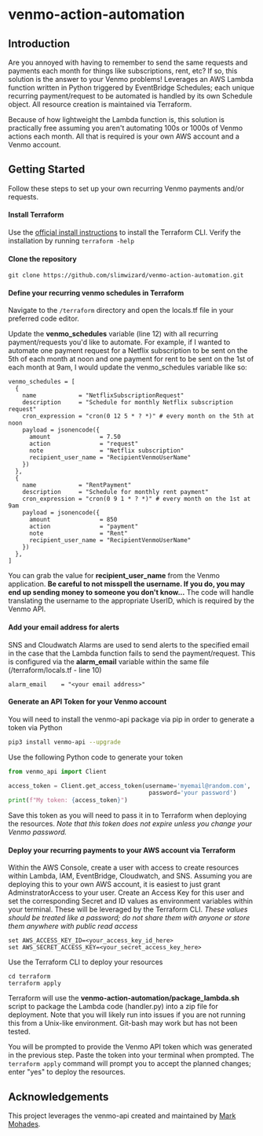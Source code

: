 # venmo-action-automation

## Introduction
Are you annoyed with having to remember to send the same requests and payments each month for things like subscriptions, rent, etc? If so, this solution is the answer to your Venmo problems! Leverages an AWS Lambda function written in Python triggered by EventBridge Schedules; each unique recurring payment/request to be automated is handled by its own Schedule object. All resource creation is maintained via Terraform. 

Because of how lightweight the Lambda function is, this solution is practically free assuming you aren't automating 100s or 1000s of Venmo actions each month. All that is required is your own AWS account and a Venmo account.

## Getting Started
Follow these steps to set up your own recurring Venmo payments and/or requests.

#### Install Terraform
Use the [official install instructions](https://developer.hashicorp.com/terraform/tutorials/aws-get-started/install-cli#install-terraform) to install the Terraform CLI. Verify the installation by running
```terraform -help```

#### Clone the repository
```
git clone https://github.com/slimwizard/venmo-action-automation.git
```

#### Define your recurring venmo schedules in Terraform
Navigate to the ```/terraform``` directory and open the locals.tf file in your preferred code editor. 

Update the **venmo_schedules** variable (line 12) with all recurring payment/requests you'd like to automate. For example, if I wanted to automate one payment request for a Netflix subscription to be sent on the 5th of each month at noon and one payment for rent to be sent on the 1st of each month at 9am, I would update the venmo_schedules variable like so:

```hcl
venmo_schedules = [
  {
    name            = "NetflixSubscriptionRequest"
    description     = "Schedule for monthly Netflix subscription request"
    cron_expression = "cron(0 12 5 * ? *)" # every month on the 5th at noon
    payload = jsonencode({
      amount              = 7.50
      action              = "request"
      note                = "Netflix subscription"
      recipient_user_name = "RecipientVenmoUserName"
    })
  },
  {
    name            = "RentPayment"
    description     = "Schedule for monthly rent payment"
    cron_expression = "cron(0 9 1 * ? *)" # every month on the 1st at 9am
    payload = jsonencode({
      amount              = 850
      action              = "payment"
      note                = "Rent"
      recipient_user_name = "RecipientVenmoUserName"
    })
  },
]

```

You can grab the value for **recipient_user_name** from the Venmo application. **Be careful to not misspell the username. If you do, you may end up sending money to someone you don't know...** The code will handle translating the username to the appropriate UserID, which is required by the Venmo API.

#### Add your email address for alerts
SNS and Cloudwatch Alarms are used to send alerts to the specified email in the case that the Lambda function fails to send the payment/request. This is configured via the **alarm_email** variable within the same file (/terraform/locals.tf - line 10)
```hcl
alarm_email    = "<your email address>"
```

#### Generate an API Token for your Venmo account
You will need to install the venmo-api package via pip in order to generate a token via Python
```bash
pip3 install venmo-api --upgrade
```

Use the following Python code to generate your token
```Python
from venmo_api import Client

access_token = Client.get_access_token(username='myemail@random.com',
                                        password='your password')
print(f"My token: {access_token}")
```

Save this token as you will need to pass it in to Terraform when deploying the resources. *Note that this token does not expire unless you change your Venmo password.*

#### Deploy your recurring payments to your AWS account via Terraform
Within the AWS Console, create a user with access to create resources within Lambda, IAM, EventBridge, Cloudwatch, and SNS. Assuming you are deploying this to your own AWS account, it is easiest to just grant AdminstratorAccess to your user. Create an Access Key for this user and set the corresponding Secret and ID values as environment variables within your terminal. These will be leveraged by the Terraform CLI. *These values should be treated like a password; do not share them with anyone or store them anywhere with public read access*

```
set AWS_ACCESS_KEY_ID=<your_access_key_id_here>
set AWS_SECRET_ACCESS_KEY=<your_secret_access_key_here>
```

Use the Terraform CLI to deploy your resources
```
cd terraform
terraform apply
```

Terraform will use the **venmo-action-automation/package_lambda.sh** script to package the Lambda code (handler.py) into a zip file for deployment. Note that you will likely run into issues if you are not running this from a Unix-like environment. Git-bash may work but has not been tested.

You will be prompted to provide the Venmo API token which was generated in the previous step. Paste the token into your terminal when prompted. The ```terraform apply``` command will prompt you to accept the planned changes; enter "yes" to deploy the resources.

## Acknowledgements
This project leverages the venmo-api created and maintained by [Mark Mohades](https://github.com/mmohades).
